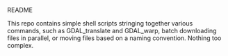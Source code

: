 README

This repo contains simple shell scripts stringing together various commands, such as GDAL_translate and GDAL_warp, batch downloading files in parallel, or moving files based on a naming convention. Nothing too complex.
